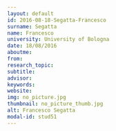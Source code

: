 ```yaml
---
layout: default 
id: 2016-08-18-Segatta-Francesco
surname: Segatta
name: Francesco
university: University of Bologna
date: 18/08/2016
aboutme: 
from: 
research_topic: 
subtitle: 
advisor: 
keywords: 
website: 
img: no_picture.jpg
thumbnail: no_picture_thumb.jpg
alt: Francesco Segatta
modal-id: stud51
---
```

